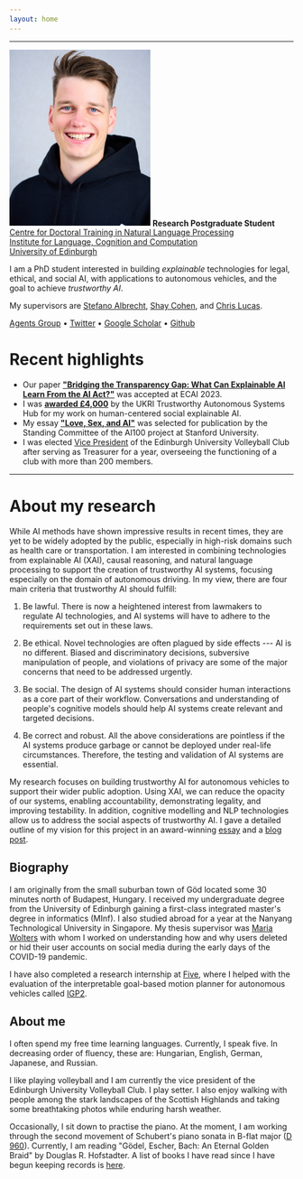 ```yaml
---
layout: home
---
```

<hr />
<div class="intro">
    <img src="assets/portrait.jpg" alt="Portrait of Balint" width="250" class="header_img" />
    <strong>Research Postgraduate Student</strong><br />
    <a href="https://edinburghnlp.inf.ed.ac.uk/cdt/">Centre for Doctoral Training in Natural Language Processing</a><br />
    <a href="http://www.ilcc.inf.ed.ac.uk/">Institute for Language, Cognition and Computation</a><br />
    <a href="https://www.ed.ac.uk/">University of Edinburgh</a>
    <p>
    I am a PhD student interested in building <em>explainable</em> technologies for legal, ethical, and social AI, with applications to autonomous vehicles, and the goal to achieve <em>trustworthy AI</em>.
    </p>
    <p>
    My supervisors are <a href="https://agents.inf.ed.ac.uk/stefano-albrecht/">Stefano Albrecht</a>, <a href="https://homepages.inf.ed.ac.uk/scohen/">Shay Cohen</a>, and <a href="https://homepages.inf.ed.ac.uk/clucas2/">Chris Lucas</a>.
    </p>
    <span>
    <a href="https://agents.inf.ed.ac.uk/">Agents Group</a>
    &bull;
    <a href="https://twitter.com/CubeCC/">Twitter</a>
    &bull;
    <a href="https://scholar.google.com/citations?user=fLyES3oAAAAJ">Google Scholar</a>
    &bull;
    <a href="https://github.com/gyevnarb/">Github</a>
    </span>
</div>

# Recent highlights
- Our paper **["Bridging the Transparency Gap: What Can Explainable AI Learn From the AI Act?"](https://arxiv.org/abs/2302.10766)** was accepted at ECAI 2023.
- I was **[awarded £4,000](https://tas.ac.uk/skills/early-career-researcher-awards/)** by the UKRI Trustworthy Autonomous Systems Hub for my work on human-centered social explainable AI.
- My essay **["Love, Sex, and AI"](assets/essay_lovesexai.pdf)** was selected for publication by the Standing Committee of the AI100 project at Stanford University.
- I was elected [Vice President](https://euvc.co.uk/committee-2023-2024/) of the Edinburgh University Volleyball Club after serving as Treasurer for a year, overseeing the functioning of a club with more than 200 members.

<hr />

# About my research
While AI methods have shown impressive results in recent times, they are yet to be widely adopted by the public, especially in high-risk domains such as health care or transportation.
I am interested in combining technologies from explainable AI (XAI), causal reasoning, and natural language processing to support the creation of trustworthy AI systems, focusing especially on the domain of autonomous driving.
In my view, there are four main criteria that trustworthy AI should fulfill:

1. Be lawful. 
There is now a heightened interest from lawmakers to regulate AI technologies, and AI systems will have to adhere to the requirements set out in these laws.

2. Be ethical.
Novel technologies are often plagued by side effects --- AI is no different.
Biased and discriminatory decisions, subversive manipulation of people, and violations of privacy are some of the major concerns that need to be addressed urgently.

3. Be social.
The design of AI systems should consider human interactions as a core part of their workflow.
Conversations and understanding of people's cognitive models should help AI systems create relevant and targeted decisions.

4. Be correct and robust. 
All the above considerations are pointless if the AI systems produce garbage or cannot be deployed under real-life circumstances.
Therefore, the testing and validation of AI systems are essential.

My research focuses on building trustworthy AI for autonomous vehicles to support their wider public adoption.
Using XAI, we can reduce the opacity of our systems, enabling accountability, demonstrating legality, and improving testability.
In addition, cognitive modelling and NLP technologies allow us to address the social aspects of trustworthy AI.
I gave a detailed outline of my vision for this project in an award-winning [essay](assets/IEEE_ITS_Essay.pdf) and a [blog post](https://agents.inf.ed.ac.uk/blog/explainable-autonomous-vehicle-intelligence/).
 

## Biography

I am originally from the small suburban town of Göd located some 30 minutes north of Budapest, Hungary.
I received my undergraduate degree from the University of Edinburgh gaining a first-class integrated master's degree in informatics (MInf).
I also studied abroad for a year at the Nanyang Technological University in Singapore.
My thesis supervisor was [Maria Wolters](https://www.inf.ed.ac.uk/people/staff/Maria_Wolters.html) with whom I worked on understanding how and why users deleted or hid their user accounts on social media during the early days of the COVID-19 pandemic.

I have also completed a research internship at [Five](https://www.five.ai/), where I helped with the evaluation of the interpretable goal-based motion planner for autonomous vehicles called [IGP2](https://www.five.ai/igp2).


## About me

I often spend my free time learning languages. Currently, I speak five. In decreasing order of fluency, these are: Hungarian, English, German, Japanese, and Russian.

I like playing volleyball and I am currently the vice president of the Edinburgh University Volleyball Club.
I play setter.
I also enjoy walking with people among the stark landscapes of the Scottish Highlands and taking some breathtaking photos while enduring harsh weather.

Occasionally, I sit down to practise the piano.
At the moment, I am working through the second movement of Schubert's piano sonata in B-flat major ([D 960](https://youtu.be/MAZ8PA5_gVA)).
Currently, I am reading "Gödel, Escher, Bach: An Eternal Golden Braid" by Douglas R. Hofstadter. 
A list of books I have read since I have begun keeping records is [here](https://www.goodreads.com/review/list/62432429?sort=date_read).
